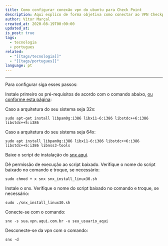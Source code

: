 ```yaml
---
title: Como configurar conexão vpn do ubuntu para Check Point
description: Aqui explico de forma objetiva como conectar ao VPN Checkpoint no ubuntu. Com poucas mudanças, serve para outras distribuições também.
author: Vítor Marçal
created_at: 2020-08-19T00:00:00
updated_at: 
is_post: true
tags:
  - tecnologia
  - portugues
related:
  - "[[tags/tecnologia]]"
  - "[[tags/portugues]]"
language: pt
---
```

----

Para configurar siga esses passos:

Instale primeiro os pré-requisitos de acordo com o comando abaixo, [ou conforme esta página](https://supportcenter.checkpoint.com/supportcenter/portal?eventSubmit_doGoviewsolutiondetails=&solutionid=sk65210):

Caso a arquitetura do seu sistema seja 32x:

```shell
sudo apt-get install libpam0g:i386 libx11-6:i386 libstdc++6:i386 libstdc++5:i386
```
 
 Caso a arquitetura do seu sistema seja 64x:

```shell
sudo apt install libpam0g:i386 libx11-6:i386 libstdc++6:i386 libstdc++5:i386 libnss3-tools
```

Baixe o script de instalação do [snx aqui](https://supportcenter.checkpoint.com/supportcenter/portal/user/anon/page/default.psml/media-type/html?action=portlets.DCFileAction&eventSubmit_doGetdcdetails=&fileid=22824 "Página de download do SNX").

Dê permissão de execução ao script baixado. Verifique o nome do script baixado no comando e troque, se necessário:

```shell
sudo chmod + x snx snx_install_linux30.sh

```

  Instale o snx. Verifique o nome do script baixado no comando e troque, se necessário:
  
```shell
sudo ./snx_install_linux30.sh

```

 Conecte-se com o comando:
 
```shell
snx -s sua.vpn.aqui.com.br -u seu_usuario_aqui

```
 
Desconecte-se da vpn com o comando:  

```shell
snx -d

```
